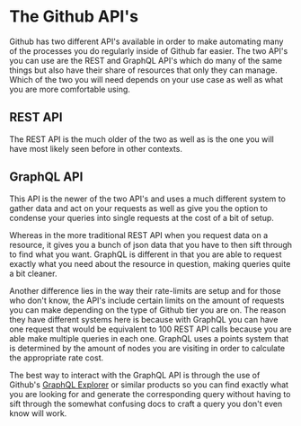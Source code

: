 # The Github API's

 Github has two different API's available in order to make automating many of the processes you do regularly inside of Github far easier.  The two API's you can use are the REST and GraphQL API's which do many of the same things but also have their share of resources that only they can manage.  Which of the two you will need depends on your use case as well as what you are more comfortable using.

## REST API

 The REST API is the much older of the two as well as is the one you will have most likely seen before in other contexts.  

## GraphQL API

 This API is the newer of the two API's and uses a much different system to gather data and act on your requests as well as give you the option to condense your queries into single requests at the cost of a bit of setup.  

 Whereas in the more traditional REST API when you request data on a resource, it gives you a bunch of json data that you have to then sift through to find what you want.  GraphQL is different in that you are able to request exactly what you need about the resource in question, making queries quite a bit cleaner.

 Another difference lies in the way their rate-limits are setup and for those who don't know, the API's include certain limits on the amount of requests you can make depending on the type of Github tier you are on.  The reason they have different systems here is because with GraphQL you can have one request that would be equivalent to 100 REST API calls because you are able make multiple queries in each one.  GraphQL uses a points system that is determined by the amount of nodes you are visiting in order to calculate the appropriate rate cost.

 The best way to interact with the GraphQL API is through the use of Github's [GraphQL Explorer](https://docs.github.com/en/graphql/overview/explorer) or similar products so you can find exactly what you are looking for and generate the corresponding query without having to sift through the somewhat confusing docs to craft a query you don't even know will work.
